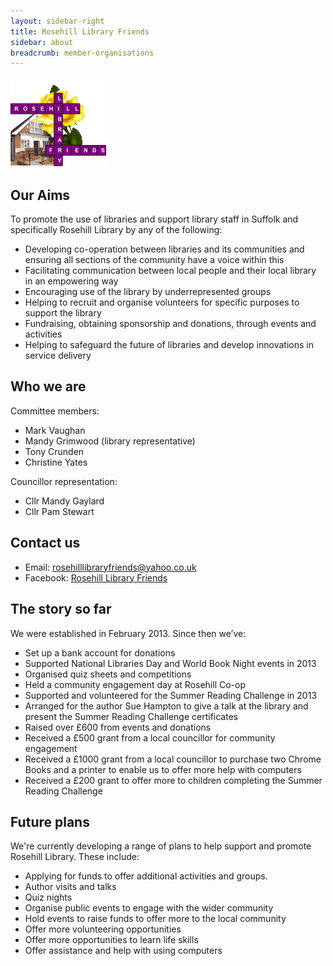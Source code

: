 ```yaml
---
layout: sidebar-right
title: Rosehill Library Friends
sidebar: about
breadcrumb: member-organisations
---
```

![Rosehill Library Friends logo](/images/article/logo-rosehill-library-friends.jpg)

## Our Aims

To promote the use of libraries and support library staff in Suffolk and specifically Rosehill Library by any of the following:

* Developing co-operation between libraries and its communities and ensuring all sections of the community have a voice within this
* Facilitating communication between local people and their local library in an empowering way
* Encouraging use of the library by underrepresented groups
* Helping to recruit and organise volunteers for specific purposes to support the library
* Fundraising, obtaining sponsorship and donations, through events and activities
* Helping to safeguard the future of libraries and develop innovations in service delivery

## Who we are

Committee members:

* Mark Vaughan
* Mandy Grimwood (library representative)
* Tony Crunden
* Christine Yates

Councillor representation:

* Cllr Mandy Gaylard
* Cllr Pam Stewart

## Contact us

* Email: rosehilllibraryfriends@yahoo.co.uk
* Facebook: [Rosehill Library Friends](https://www.facebook.com/rosehillfriends)

## The story so far

We were established in February 2013. Since then we’ve:

* Set up a bank account for donations
* Supported National Libraries Day and World Book Night events in 2013
* Organised quiz sheets and competitions
* Held a community engagement day at Rosehill Co-op
* Supported and volunteered for the Summer Reading Challenge in 2013
* Arranged for the author Sue Hampton to give a talk at the library and present the Summer Reading Challenge certificates
* Raised over £600 from events and donations
* Received a £500 grant from a local councillor for community engagement
* Received a £1000 grant from a local councillor to purchase two Chrome Books and a printer to enable us to offer more help with computers
* Received a £200 grant to offer more to children completing the Summer Reading Challenge

## Future plans

We're currently developing a range of plans to help support and promote Rosehill Library. These include:

* Applying for funds to offer additional activities and groups.
* Author visits and talks
* Quiz nights
* Organise public events to engage with the wider community
* Hold events to raise funds to offer more to the local community
* Offer more volunteering opportunities
* Offer more opportunities to learn life skills
* Offer assistance and help with using computers
